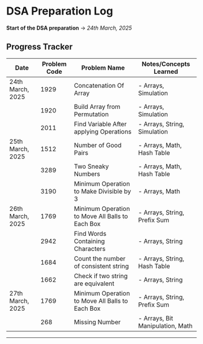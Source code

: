 # DSA Preparation Log

**Start of the DSA preparation** → *24th March, 2025*

## Progress Tracker

| Date             | Problem Code | Problem Name                                    | Notes/Concepts Learned           |
|------------------|--------------|-------------------------------------------------|----------------------------------|
| 24th March, 2025 | 1929         | Concatenation Of Array                          | - Arrays, Simulation             |
|                  | 1920         | Build Array from Permutation                    | - Arrays, Simulation             |
|                  | 2011         | Find Variable After applying Operations         | - Arrays, String, Simulation     |
| 25th March, 2025 | 1512         | Number of Good Pairs                            | - Arrays, Math, Hash Table       |
|                  | 3289         | Two Sneaky Numbers                              | - Arrays, Math, Hash Table       |
|                  | 3190         | Minimum Operation to Make Divisible by 3        | - Arrays, Math                   |
| 26th March, 2025 | 1769         | Minimum Operation to Move All Balls to Each Box | - Arrays, String, Prefix Sum     |
|                  | 2942         | Find Words Containing Characters                | - Arrays, String                 |
|                  | 1684         | Count the number of consistent string           | - Arrays, String, Hash Table     |
|                  | 1662         | Check if two string are equivalent              | - Arrays, String                 |
| 27th March, 2025 | 1769         | Minimum Operation to Move All Balls to Each Box | - Arrays, String, Prefix Sum     |
|                  | 268          | Missing Number                                  | - Arrays, Bit Manipulation, Math |
---